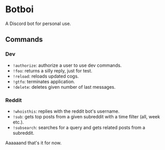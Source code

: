 # Botboi

A Discord bot for personal use.

## Commands
### Dev
- ```!authorize```: authorize a user to use dev commands.
- ```!foo```: returns a silly reply, just for test.
- ```!reload```: reloads updated cogs.
- ```!gtfo```: terminates application.
- ```!delete```: deletes given number of last messages.

### Reddit

- ```!whoisthis```: replies with the reddit bot's username.
- ```!sub```: gets top posts from a given subreddit with a time filter (all, week etc.).
- ```!subsearch```: searches for a query and gets related posts from a subreddit.

Aaaaaand that's it for now.
